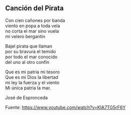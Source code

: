 ## Canción del Pirata

Con cien cañones por banda  
viento en popa a toda vela   
no corta el mar sino vuela   
mi velero bergantin  



Bajel pirata que llaman   
por su bravura el temido  
por todo el mar conocido  
del uno al otro confín  


Que es mi patria mi tesoro  
Que es mi Dios la libertad  
mi ley la fuerza y el viento  
Mi única patria la mar.  


José de Espronceda

Fuente: https://www.youtube.com/watch?v=KIA7TG5rF6Y